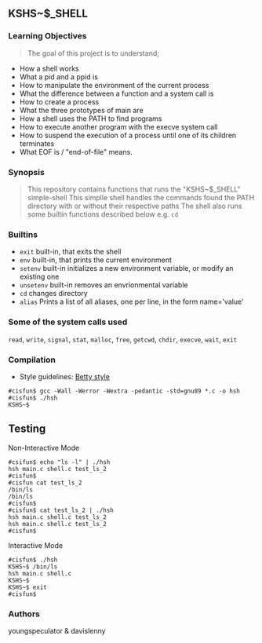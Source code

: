 ## KSHS~$_SHELL

### Learning Objectives
> The goal of this project is to understand;
* How a shell works
* What a pid and a ppid is
* How to manipulate the environment of the current process
* What the difference between a function and a system call is
* How to create a process
* What the three prototypes of main are
* How a  shell uses the PATH to find programs
* How to execute another program with the execve system call
* How to suspend the execution of a process until one of its children terminates
* What EOF is / "end-of-file" means.

### Synopsis
> This repository contains functions that runs the "KSHS~$_SHELL" simple-shell
> This simplle shell handles the commands found the PATH directory with or without their respective paths
> The shell also runs some builtin functions described below e.g. ```cd```

### Builtins
* ```exit``` built-in, that exits the shell
* ```env``` built-in, that prints the current environment
* ```setenv``` built-in initializes a new environment variable, or modify an existing one
* ```unsetenv``` built-in removes an envrionmental variable
* ```cd``` changes directory
* ```alias``` Prints a list of all aliases, one per line, in the form name='value'

### Some of the system calls used
```read```, ```write```, ```signal```, ```stat```, ```malloc```, ```free```, ```getcwd```, ```chdir```, ```execve```, ```wait```, ```exit```

### Compilation
* Style guidelines: [Betty style](https://github.com/holbertonschool/Betty/wiki)
```
#cisfun$ gcc -Wall -Werror -Wextra -pedantic -std=gnu89 *.c -o hsh
#cisfun$ ./hsh
KSHS~$
```
## Testing
Non-Interactive Mode
```
#csifun$ echo "ls -l" | ./hsh
hsh main.c shell.c test_ls_2
#cisfun$
#cisfun cat test_ls_2
/bin/ls
/bin/ls
#cisfun$
#cisfun$ cat test_ls_2 | ./hsh
hsh main.c shell.c test_ls_2
hsh main.c shell.c test_ls_2
#cisfun$
```
Interactive Mode

```
#cisfun$ ./hsh
KSHS~$ /bin/ls
hsh main.c shell.c
KSHS~$
KSHS~$ exit
#cisfun$
```


### Authors
youngspeculator & davislenny
